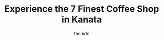 ---
layout: ampstory
image: https://i0.wp.com/www.auto.or.id/wp-content/uploads/2023/06/starbucks-0-kanata-1686326098.jpeg?resize=640,853
author: techidn
featured: false
description: Kanata, Ontario, Canada is a haven for Coffee Shop enthusiasts, boasting an impressive array of 7 top-notch establishments. Whether youre a seasoned connoisseur or simply curious to explore
title: Experience the 7 Finest Coffee Shop in Kanata
cover:
   title: Experience the 7 Finest Coffee Shop in Kanata
   subtitle: AUTO.OR.ID
   background: https://www.auto.or.id/wp-content/uploads/2023/06/starbucks-0-kanata-1686326098.jpeg

pages: 
 - layout: thirds
   top: <h1>#1 Morning Owl Kanata</h1>
   bottom: "<p>We were in the mood for breakfast and ended up visiting this neat shop. It was our first time. The place is clean and there is a lot of room inside to dine as well as a n</p>"
   background: https://www.auto.or.id/wp-content/uploads/2023/06/starbucks-1-kanata-1686326099.jpeg
   backgroundblur: true
 - layout: thirds
   top: <h1>#2 Starbucks</h1>
   bottom: "<p>690 Eagleson Rd, Ottawa, ON K2M 2G9, Canada</p>"
   background: https://www.auto.or.id/wp-content/uploads/2023/06/starbucks-2-kanata-1686326100.jpeg
   cta:
      link: https://www.auto.or.id/experience-the-7-finest-coffee-shop-in-kanata/
      text: Experience the 7 Finest Coffee Shop in Kanata
 - layout: thirds
   top: <h1>#3 Starbucks</h1>
   bottom: "<p>457 Hazeldean Rd, Kanata, ON K2L 1V1, Canada</p>"
   background: https://images.unsplash.com/photo-1596639410348-8470f7fa9f84?ixlib=rb-4.0.3&ixid=MnwxMjA3fDB8MHxwaG90by1wYWdlfHx8fGVufDB8fHx8&auto=format&fit=crop&w=640&h=853&q=80
   cta:
      link: https://www.auto.or.id/experience-the-7-finest-coffee-shop-in-kanata/
      text: Experience the 7 Finest Coffee Shop in Kanata
 - layout: thirds
   top: <h1>#4 Starbucks</h1>
   bottom: "<p>5055 Innovation Dr, Kanata, ON K2K 3K1, Canada</p>"
   background: https://images.unsplash.com/photo-1607120349427-e3146fe0a68f?ixlib=rb-4.0.3&ixid=MnwxMjA3fDB8MHxwaG90by1wYWdlfHx8fGVufDB8fHx8&auto=format&fit=crop&w=640&h=853&q=80
   cta:
      link: https://www.auto.or.id/experience-the-7-finest-coffee-shop-in-kanata/
      text: Experience the 7 Finest Coffee Shop in Kanata
 - layout: thirds
   top: <h1>#5 Aromessö</h1>
   bottom: "<p>8555 Campeau Dr #852, Kanata, ON K2T 1B7, Canada</p>"
   background: https://images.unsplash.com/photo-1598560342586-54fac322e093?ixlib=rb-4.0.3&ixid=MnwxMjA3fDB8MHxwaG90by1wYWdlfHx8fGVufDB8fHx8&auto=format&fit=crop&w=640&h=853&q=80
   cta:
      link: https://www.auto.or.id/experience-the-7-finest-coffee-shop-in-kanata/
      text: Experience the 7 Finest Coffee Shop in Kanata
 - layout: thirds
   top: <h1>#6 Z3 Specialty Coffee</h1>
   bottom: "<p>150 Katimavik Rd #149, Kanata, ON K2L 2N2, Canada</p>"
   background: https://images.unsplash.com/photo-1574524096791-2ae09c406788?ixlib=rb-4.0.3&ixid=MnwxMjA3fDB8MHxwaG90by1wYWdlfHx8fGVufDB8fHx8&auto=format&fit=crop&w=640&h=853&q=80
   cta:
      link: https://www.auto.or.id/experience-the-7-finest-coffee-shop-in-kanata/
      text: Experience the 7 Finest Coffee Shop in Kanata
 - layout: thirds
   top: <h1>#7 Starbucks</h1>
   bottom: "<p>500 Terry Fox Dr, Kanata, ON K2T 1C3, Canada</p>"
   background: https://images.unsplash.com/photo-1560402974-01f2b0209512?ixlib=rb-4.0.3&ixid=MnwxMjA3fDB8MHxwaG90by1wYWdlfHx8fGVufDB8fHx8&auto=format&fit=crop&w=640&h=853&q=80
   cta:
      link: https://www.auto.or.id/experience-the-7-finest-coffee-shop-in-kanata/
      text: Experience the 7 Finest Coffee Shop in Kanata
 - layout: thirds
   middle: Continue reading...
   background: https://images.unsplash.com/photo-1628188687881-0a34984b3531?ixlib=rb-4.0.3&ixid=MnwxMjA3fDB8MHxwaG90by1wYWdlfHx8fGVufDB8fHx8&auto=format&fit=crop&w=640&h=853&q=80
   cta:
      link: https://www.auto.or.id/experience-the-7-finest-coffee-shop-in-kanata/
      text: Experience the 7 Finest Coffee Shop in Kanata

---